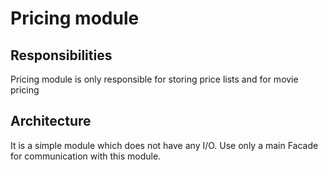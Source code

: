 # Pricing module

## Responsibilities
Pricing module is only responsible for storing price lists 
and for movie pricing 

## Architecture
It is a simple module which does not have any I/O.
Use only a main Facade for communication with this module.